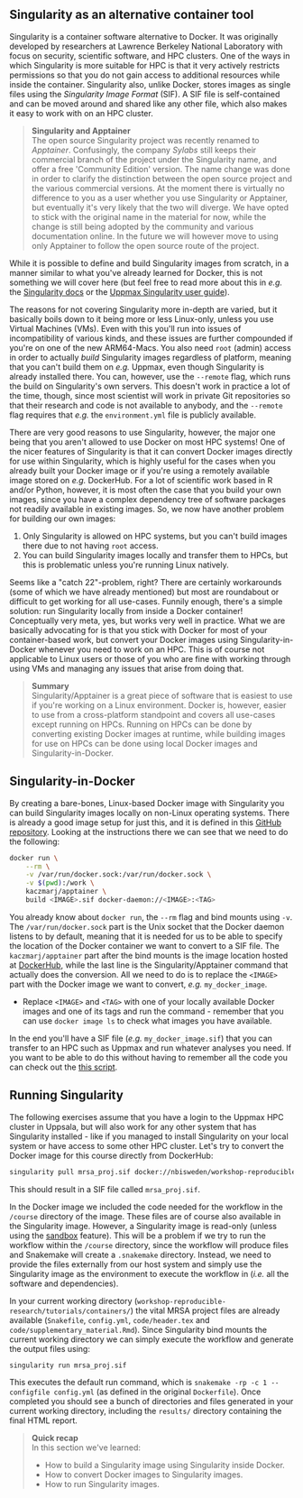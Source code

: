 ## Singularity as an alternative container tool

Singularity is a container software alternative to Docker. It was originally
developed by researchers at Lawrence Berkeley National Laboratory with focus on
security, scientific software, and HPC clusters. One of the ways in which
Singularity is more suitable for HPC is that it very actively restricts
permissions so that you do not gain access to additional resources while inside
the container. Singularity also, unlike Docker, stores images as single files
using the *Singularity Image Format* (SIF). A SIF file is self-contained and can
be moved around and shared like any other file, which also makes it easy to work
with on an HPC cluster.

> **Singularity and Apptainer** <br>
> The open source Singularity project was recently renamed to *Apptainer*.
> Confusingly, the company *Sylabs* still keeps their commercial branch of
> the project under the Singularity name, and offer a free 'Community
> Edition' version. The name change was done in order to clarify the
> distinction between the open source project and the various commercial
> versions.
> At the moment there is virtually no difference to you as a user whether you
> use Singularity or Apptainer, but eventually it's very likely that the two
> will diverge.
> We have opted to stick with the original name in the material for now,
> while the change is still being adopted by the community and various
> documentation online. In the future we will however move to using only
> Apptainer to follow the open source route of the project.

While it is possible to define and build Singularity images from scratch, in a
manner similar to what you've already learned for Docker, this is not something
we will cover here (but feel free to read more about this in *e.g.* the
[Singularity docs](https://sylabs.io/guides/master/user-guide/) or the [Uppmax
Singularity user guide](https://www.uppmax.uu.se/support/user-guides/singularity-user-guide/)).

The reasons for not covering Singularity more in-depth are varied, but it
basically boils down to it being more or less Linux-only, unless you use Virtual
Machines (VMs). Even with this you'll run into issues of incompatibility of
various kinds, and these issues are further compounded if you're on one of the
new ARM64-Macs. You also need `root` (admin) access in order to actually *build*
Singularity images regardless of platform, meaning that you can't build them on
*e.g.* Uppmax, even though Singularity is already installed there. You can,
however, use the `--remote` flag, which runs the build on Singularity's own
servers. This doesn't work in practice a lot of the time, though, since most
scientist will work in private Git repositories so that their research and code
is not available to anybody, and the `--remote` flag requires that *e.g.* the
`environment.yml` file is publicly available.

There are very good reasons to use Singularity, however, the major one being
that you aren't allowed to use Docker on most HPC systems! One of the nicer
features of Singularity is that it can convert Docker images directly for use
within Singularity, which is highly useful for the cases when you already built
your Docker image or if you're using a remotely available image stored on *e.g.*
DockerHub. For a lot of scientific work based in R and/or Python, however, it is
most often the case that you build your own images, since you have a complex
dependency tree of software packages not readily available in existing images.
So, we now have another problem for building our own images:

1. Only Singularity is allowed on HPC systems, but you can't build images there
   due to not having `root` access.
2. You can build Singularity images locally and transfer them to HPCs, but this
   is problematic unless you're running Linux natively.

Seems like a "catch 22"-problem, right? There are certainly workarounds (some of
which we have already mentioned) but most are roundabout or difficult to get
working for all use-cases. Funnily enough, there's a simple solution: run
Singularity locally from inside a Docker container! Conceptually very meta, yes,
but works very well in practice. What we are basically advocating for is that
you stick with Docker for most of your container-based work, but convert your
Docker images using Singularity-in-Docker whenever you need to work on an HPC.
This is of course not applicable to Linux users or those of you who are fine
with working through using VMs and managing any issues that arise from doing
that.

> **Summary** <br>
> Singularity/Apptainer is a great piece of software that is easiest to use if
> you're working on a Linux environment. Docker is, however, easier to use from
> a cross-platform standpoint and covers all use-cases except running on HPCs.
> Running on HPCs can be done by converting existing Docker images at runtime,
> while building images for use on HPCs can be done using local Docker images
> and Singularity-in-Docker.

## Singularity-in-Docker

By creating a bare-bones, Linux-based Docker image with Singularity you can
build Singularity images locally on non-Linux operating systems. There is
already a good image setup for just this, and it is defined in this [GitHub
repository](https://github.com/kaczmarj/singularity-in-docker). Looking at the
instructions there we can see that we need to do the following:

```bash
docker run \
    --rm \
    -v /var/run/docker.sock:/var/run/docker.sock \
    -v $(pwd):/work \
    kaczmarj/apptainer \
    build <IMAGE>.sif docker-daemon://<IMAGE>:<TAG>
```

You already know about `docker run`, the `--rm` flag and bind mounts using `-v`.
The `/var/run/docker.sock` part is the Unix socket that the Docker daemon
listens to by default, meaning that it is needed for us to be able to
specify the location of the Docker container we want to convert to a SIF
file. The `kaczmarj/apptainer` part after the bind mounts is the image
location hosted at [DockerHub](https://hub.docker.com/r/kaczmarj/apptainer),
while the last line is the Singularity/Apptainer command that actually does
the conversion. All we need to do is to replace the `<IMAGE>` part with the
Docker image we want to convert, *e.g.* `my_docker_image`.

* Replace `<IMAGE>` and `<TAG>` with one of your locally available Docker images
  and one of its tags and run the command - remember that you can use `docker
  image ls` to check what images you have available.

In the end you'll have a SIF file (*e.g.* `my_docker_image.sif`) that you can
transfer to an HPC such as Uppmax and run whatever analyses you need. If you
want to be able to do this without having to remember all the code you can check
out the [this script](https://github.com/fasterius/dotfiles/blob/main/scripts/apptainer-in-docker.sh).

## Running Singularity

The following exercises assume that you have a login to the Uppmax HPC cluster
in Uppsala, but will also work for any other system that has Singularity
installed - like if you managed to install Singularity on your local system or
have access to some other HPC cluster. Let's try to convert the Docker image for
this course directly from DockerHub:

```bash
singularity pull mrsa_proj.sif docker://nbisweden/workshop-reproducible-research
```

This should result in a SIF file called `mrsa_proj.sif`.

In the Docker image we included the code needed for the workflow in the
`/course` directory of the image. These files are of course also available in
the Singularity image. However, a Singularity image is read-only (unless using
the [sandbox](https://sylabs.io/guides/master/user-guide/build_a_container.html#creating-writable-sandbox-directories)
feature). This will be a problem if we try to run the workflow
within the `/course` directory, since the workflow will produce files and
Snakemake will create a `.snakemake` directory.  Instead, we need to provide
the files externally from our host system and simply use the Singularity image
as the environment to execute the workflow in (*i.e.* all the software and
dependencies).

In your current working directory (`workshop-reproducible-research/tutorials/containers/`)
the vital MRSA project files are already available (`Snakefile`, `config.yml`,
`code/header.tex` and `code/supplementary_material.Rmd`). Since Singularity bind
mounts the current working directory we can simply execute the workflow and
generate the output files using:

```bash
singularity run mrsa_proj.sif
```

This executes the default run command, which is `snakemake -rp -c 1 --configfile
config.yml` (as defined in the original `Dockerfile`). Once completed you should
see a bunch of directories and files generated in your current working
directory, including the `results/` directory containing the final HTML report.

> **Quick recap** <br>
> In this section we've learned:
>
> - How to build a Singularity image using Singularity inside Docker.
> - How to convert Docker images to Singularity images.
> - How to run Singularity images.
